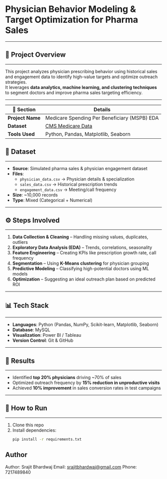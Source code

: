 # **Physician Behavior Modeling & Target Optimization for Pharma Sales**

---

## **📌 Project Overview**
---
This project analyzes physician prescribing behavior using historical sales and engagement data to identify high-value targets and optimize outreach strategies.  
It leverages **data analytics, machine learning, and clustering techniques** to segment doctors and improve pharma sales targeting efficiency.

---

| 📌 Section      | Details |
|-----------------|---------|
| **Project Name** | Medicare Spending Per Beneficiary (MSPB) EDA |
| **Dataset**      | [CMS Medicare Data](https://data.cms.gov) |
| **Tools Used**   | Python, Pandas, Matplotlib, Seaborn |


## **📂 Dataset**
---
- **Source**: Simulated pharma sales & physician engagement dataset  
- **Files**:  
  - `physician_data.csv` → Physician details & specialization  
  - `sales_data.csv` → Historical prescription trends  
  - `engagement_data.csv` → Meeting/call frequency  
- **Size**: ~10,000 records  
- **Type**: Mixed (Categorical + Numerical)

---

## **⚙ Steps Involved**
---
1. **Data Collection & Cleaning** – Handling missing values, duplicates, outliers  
2. **Exploratory Data Analysis (EDA)** – Trends, correlations, seasonality  
3. **Feature Engineering** – Creating KPIs like prescription growth rate, call frequency  
4. **Segmentation** – Using **K-Means clustering** for physician grouping  
5. **Predictive Modeling** – Classifying high-potential doctors using ML models  
6. **Optimization** – Suggesting an ideal outreach plan based on predicted ROI

---

## **📊 Tech Stack**
---
- **Languages**: Python (Pandas, NumPy, Scikit-learn, Matplotlib, Seaborn)  
- **Database**: MySQL  
- **Visualization**: Power BI / Tableau  
- **Version Control**: Git & GitHub

---

## **🚀 Results**
---
- Identified **top 20% physicians** driving ~70% of sales  
- Optimized outreach frequency by **15% reduction in unproductive visits**  
- Achieved **10% improvement** in sales conversion rates in test campaigns

---

## **📌 How to Run**
---
1. Clone this repo  
2. Install dependencies:  
   ```bash
   pip install -r requirements.txt
## **Author**
Author: Srajit Bhardwaj
Email: srajitbhardwaj@gmail.com
Phone: 7217489840
